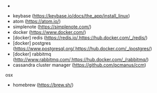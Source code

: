 
*
- keybase (https://keybase.io/docs/the_app/install_linux)
- atom (https://atom.io/)
- simplenote (https://simplenote.com/)
- docker (https://www.docker.com/)
- [docker] redis (https://redis.io/,https://hub.docker.com/_/redis/)
- [docker] postgres (https://www.postgresql.org/,https://hub.docker.com/_/postgres/)
- [docker] rabbitmq (http://www.rabbitmq.com/,https://hub.docker.com/_/rabbitmq/)
- cassandra cluster manager (https://github.com/pcmanus/ccm)

osx
- homebrew (https://brew.sh/)

